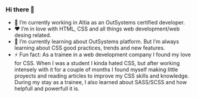 ### Hi there 👋

- 🔭 I’m currently working in Altia as an OutSystems certified developer.
- ❤️ I’m in love with HTML, CSS and all things web development/web desing related.
- 🌱 I’m currently learning about OutSystems platform. But I’m always learning about CSS good practices, trends and new features.
- ⚡ Fun fact: As a trainee in a web development company I found my love for CSS. When I was a student I kinda hated CSS, but after working intensely with it for a couple of months I found myself making little proyects and reading articles to improve my CSS skills and knowledge. During my stay as a trainee, I also learned about SASS/SCSS and how helpfull and powerfull it is.


<!--
**md6-0/md6-0** is a ✨ _special_ ✨ repository because its `README.md` (this file) appears on your GitHub profile.

Here are some ideas to get you started:

- 🔭 I’m currently working on ...
- 🌱 I’m currently learning ...
- 👯 I’m looking to collaborate on ...
- 🤔 I’m looking for help with ...
- 💬 Ask me about ...
- 📫 How to reach me: ...
- 😄 Pronouns: ...
- ⚡ Fun fact: ...
-->
